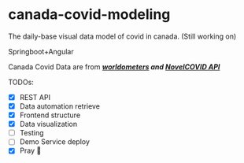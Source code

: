 # canada-covid-modeling
The daily-base visual data model of covid in canada. (Still working on)

Springboot+Angular

Canada Covid Data are from ***[worldometers](https://www.worldometers.info/coronavirus/) and [NovelCOVID API](https://github.com/NovelCOVID/API)***

TODOs:
- [x] REST API
- [X] Data automation retrieve
- [X] Frontend structure
- [X] Data visualization
- [ ] Testing
- [ ] Demo Service deploy
- [X] Pray :pray:
